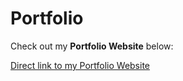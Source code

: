 # Portfolio
Check out my **Portfolio Website** below:

[Direct link to my Portfolio Website](https://rayan-ghosh.github.io/Portfolio/)
